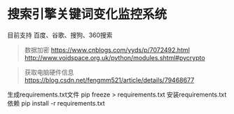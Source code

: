 # 搜索引擎关键词变化监控系统
    
目前支持 百度、谷歌、搜狗、360搜索

> 数据加密
https://www.cnblogs.com/yyds/p/7072492.html
http://www.voidspace.org.uk/python/modules.shtml#pycrypto

> 获取电脑硬件信息
https://blog.csdn.net/fengmm521/article/details/79468677

生成requirements.txt文件
pip freeze > requirements.txt
安装requirements.txt依赖
pip install -r requirements.txt